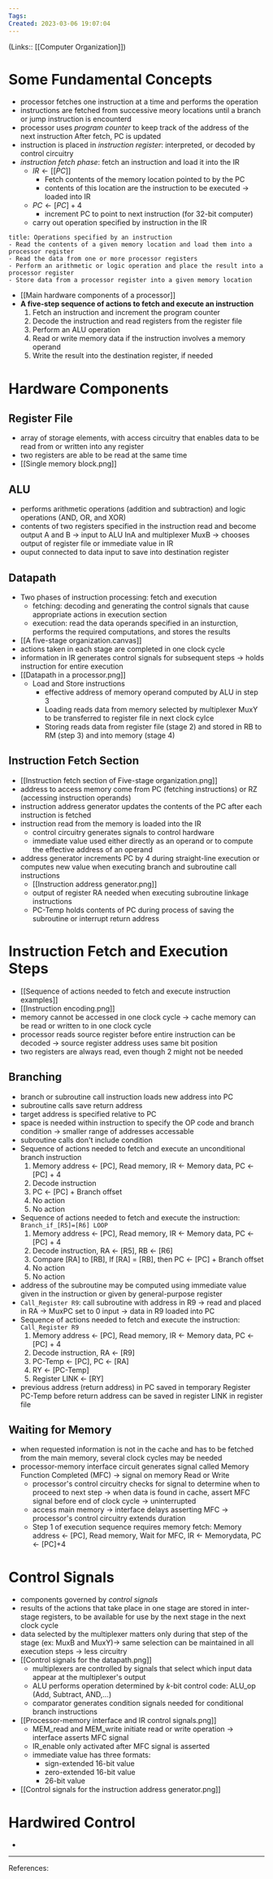 ```yaml
---
Tags: 
Created: 2023-03-06 19:07:04
---
```

(Links:: [[Computer Organization]])
# Some Fundamental Concepts
- processor fetches one instruction at a time and performs the operation
- instructions are fetched from successive meory locations until a branch or jump instruction is encounterd
- processor uses *program counter* to keep track of the address of the next instruction
  After fetch, PC is updated
- instruction is placed in *instruction register*: interpreted, or decoded by control circuitry
- *instruction fetch phase*: fetch an instruction and load it into the IR
	- $IR\leftarrow [[PC]]$
		- Fetch contents of the memory location pointed to by the PC
		- contents of this location are the instruction to be executed -> loaded into IR
	- $PC \leftarrow [PC]+4$
		- increment PC to point to next instruction (for 32-bit computer)
	- carry out operation specified by instruction in the IR
 ```ad-summary
title: Operations specified by an instruction
 - Read the contents of a given memory location and load them into a processor register
 - Read the data from one or more processor registers
 - Perform an arithmetic or logic operation and place the result into a processor register
- Store data from a processor register into a given memory location
 ```
- [[Main hardware components of a processor]]
- **A five-step sequence of actions to fetch and execute an instruction**
	1. Fetch an instruction and increment the program counter
	2. Decode the instruction and read registers from the register file
	3. Perform an ALU operation
	4. Read or write memory data if the instruction involves a memory operand
	5. Write the result into the destination register, if needed
# Hardware Components
## Register File
- array of storage elements, with access circuitry that enables data to be read from or written into any register
- two registers are able to be read at the same time
- [[Single memory block.png]]
## ALU
- performs arithmetic operations (addition and subtraction) and logic operations (AND, OR, and XOR)
- contents of two registers specified in the instruction read and become output A and B -> input to ALU InA and multiplexer MuxB -> chooses output of register file or immediate value in IR
- ouput connected to data input to save into destination register
## Datapath
- Two phases of instruction processing: fetch and execution
	- fetching: decoding and generating the control signals that cause appropriate actions in execution section
	- execution: read the data operands specified in an insturction, performs the required computations, and stores the results
- [[A five-stage organization.canvas]]
- actions taken in each stage are completed in one clock cycle
- information in IR generates control signals for subsequent steps -> holds instruction for entire execution
- [[Datapath in a processor.png]]
	- Load and Store instructions
		- effective address of memory operand computed by ALU in step 3
		- Loading reads data from memory selected by multiplexer MuxY to be transferred to register file in next clock cylce
		- Storing reads data from register file (stage 2) and stored in RB to RM (step 3) and into memory (stage 4)
## Instruction Fetch Section
- [[Instruction fetch section of Five-stage organization.png]]
- address to access memory come from PC (fetching instructions) or RZ (accessing instruction operands)
- instruction address generator updates the contents of the PC after each instruction is fetched
- instruction read from the memory is loaded into the IR
	- control circuitry generates signals to control hardware
	- immediate value used either directly as an operand or to compute the effective address of an operand
- address generator increments PC by 4 during straight-line execution or computes new value when executing branch and subroutine call instructions
	- [[Instruction address generator.png]]
	- output of register RA needed when executing subroutine linkage instructions
	- PC-Temp holds contents of PC during process of saving the subroutine or interrupt return address
# Instruction Fetch and Execution Steps
- [[Sequence of actions needed to fetch and execute instruction examples]]
- [[Instruction encoding.png]]
- memory cannot be accessed in one clock cycle -> cache memory can be read or written to in one clock cycle
- processor reads source register before entire instruction can be decoded -> source register address uses same bit position 
- two registers are always read, even though 2 might not be needed
## Branching
- branch or subroutine call instruction loads new address into PC
- subroutine calls save return address 
- target address is specified relative to PC
- space is needed within instruction to specify the OP code and branch condition -> smaller range of addresses accessable
- subroutine calls don't include condition
- Sequence of actions needed to fetch and execute an unconditional branch instruction
	1. Memory address <- [PC], Read memory, IR <- Memory data, PC <- [PC] + 4
	2. Decode instruction
	3. PC <- [PC] + Branch offset
	4. No action
	5. No action
- Sequence of actions needed to fetch and execute the instruction: `Branch_if_[R5]=[R6] LOOP`
	1. Memory address <- [PC], Read memory, IR <- Memory data, PC <- [PC] + 4
	2. Decode instruction, RA <- [R5], RB <- [R6]
	3. Compare [RA] to [RB], If [RA] = [RB], then PC <- [PC] + Branch offset
	4. No action
	5. No action
- address of the subroutine may be computed using immediate value given in the instruction or given by general-purpose register
- `Call_Register R9`: call subroutine with address in R9 -> read and placed in RA -> MuxPC set to 0 input -> data in R9 loaded into PC
- Sequence of actions needed to fetch and execute the instruction: `Call_Register R9`
	1. Memory address <- [PC], Read memory, IR <- Memory data, PC <- [PC] + 4
	2. Decode instruction, RA <- [R9]
	3. PC-Temp <- [PC], PC <- [RA]
	4. RY <- [PC-Temp]
	5. Register LINK <- [RY]
- previous address (return address) in PC saved in temporary Register PC-Temp before return address can be saved in register LINK in register file
## Waiting for Memory
- when requested information is not in the cache and has to be fetched from the main memory, several clock cycles may be needed
- processor-memory interface circuit generates signal called Memory Function Completed (MFC) -> signal on memory Read or Write
	- processor's control circuitry checks for signal to determine when to proceed to next step -> when data is found in cache, assert MFC signal before end of clock cycle -> uninterrupted
	- access main memory -> interface delays asserting MFC -> processor's control circuitry extends duration
	- Step 1 of execution sequence requires memory fetch:
	  Memory address <- [PC], Read memory, Wait for MFC,
	  IR <- Memorydata, PC <- [PC]+4
# Control Signals
- components governed by *control signals*
- results of the actions that take place in one stage are stored in inter-stage registers, to be available for use by the next stage in the next clock cycle
- data selected by the multiplexer matters only during that step of the stage (ex: MuxB and MuxY)-> same selection can be maintained in all execution steps -> less circuitry
- [[Control signals for the datapath.png]]
	- multiplexers are controlled by signals that select which input data appear at the multiplexer's output
	- ALU performs operation determined by *k*-bit control code: ALU_op (Add, Subtract, AND,...)
	- comparator generates condition signals needed for conditional branch instructions
- [[Processor-memory interface and IR control signals.png]]
	- MEM_read and MEM_write initiate read or write operation -> interface asserts MFC signal
	- IR_enable only activated after MFC signal is asserted
	- immediate value has three formats:
		- sign-extended 16-bit value
		- zero-extended 16-bit value
		- 26-bit value
- [[Control signals for the instruction address generator.png]]
# Hardwired Control
- 

---
References:
